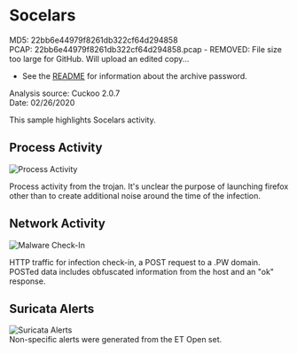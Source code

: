 # Socelars

MD5: 22bb6e44979f8261db322cf64d294858   
PCAP: 22bb6e44979f8261db322cf64d294858.pcap - REMOVED: File size too large for GitHub. Will upload an edited copy...   

* See the [README](https://github.com/jstrosch/malware-samples) for information about the archive password.  

Analysis source: Cuckoo 2.0.7  
Date: 02/26/2020 

This sample highlights Socelars activity. 

## Process Activity

![Process Activity](https://user-images.githubusercontent.com/1920756/75591796-521c0500-5a46-11ea-9f2a-9cf2e451750f.png)

Process activity from the trojan. It's unclear the purpose of launching firefox other than to create additional noise around the time of the infection.

## Network Activity

![Malware Check-In](https://user-images.githubusercontent.com/1920756/75591953-b212ab80-5a46-11ea-9a74-ddd350d4a1af.png) 

HTTP traffic for infection check-in, a POST request to a .PW domain. POSTed data includes obfuscated information from the host and an "ok" response.

## Suricata Alerts

![Suricata Alerts](https://user-images.githubusercontent.com/1920756/75592046-e38b7700-5a46-11ea-93b7-38434b30dac7.png)  
Non-specific alerts were generated from the ET Open set.